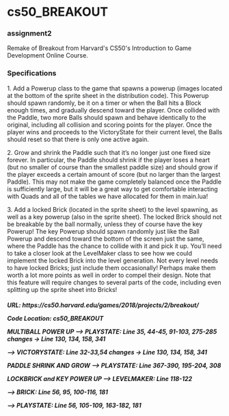 # cs50_BREAKOUT

<H3> assignment2 </H3>
  Remake of Breakout from Harvard's CS50's Introduction to Game Development Online Course.
 
<H3> Specifications </H3>
  <p>1. Add a Powerup class to the game that spawns a powerup (images located at the bottom of the sprite sheet in the distribution code). This Powerup should spawn randomly, be it on a timer or when the Ball hits a Block enough times, and gradually descend toward the player. Once collided with the Paddle, two more Balls should spawn and behave identically to the original, including all collision and scoring points for the player. Once the player wins and proceeds to the VictoryState for their current level, the Balls should reset so that there is only one active again.</p>
  <p>2. Grow and shrink the Paddle such that it’s no longer just one fixed size forever. In particular, the Paddle should shrink if the player loses a heart (but no smaller of course than the smallest paddle size) and should grow if the player exceeds a certain amount of score (but no larger than the largest Paddle). This may not make the game completely balanced once the Paddle is sufficiently large, but it will be a great way to get comfortable interacting with Quads and all of the tables we have allocated for them in main.lua!</p>
  <p>3. Add a locked Brick (located in the sprite sheet) to the level spawning, as well as a key powerup (also in the sprite sheet). The locked Brick should not be breakable by the ball normally, unless they of course have the key Powerup! The key Powerup should spawn randomly just like the Ball Powerup and descend toward the bottom of the screen just the same, where the Paddle has the chance to collide with it and pick it up. You’ll need to take a closer look at the LevelMaker class to see how we could implement the locked Brick into the level generation. Not every level needs to have locked Bricks; just include them occasionally! Perhaps make them worth a lot more points as well in order to compel their design. Note that this feature will require changes to several parts of the code, including even splitting up the sprite sheet into Bricks!</p>
 
<H5>
<p>URL: https://cs50.harvard.edu/games/2018/projects/2/breakout/</p>


Code Location: cs50_BREAKOUT
<p>MULTIBALL POWER UP --> PLAYSTATE: Line 35, 44-45, 91-103, 275-285 changes -> Line 130, 134, 158, 341</p>
<p>                   --> VICTORYSTATE: Line 32-33,54 changes -> Line 130, 134, 158, 341</p>

<p>PADDLE SHRINK AND GROW --> PLAYSTATE: Line 367-390, 195-204, 308</p>

<p>LOCKBRICK and KEY POWER UP --> LEVELMAKER: Line 118-122</p>
<p>                           --> BRICK: Line 56, 95, 100-116, 181</p>
<p>                           --> PLAYSTATE: Line 56, 105-109, 163-182, 181</p>
 
